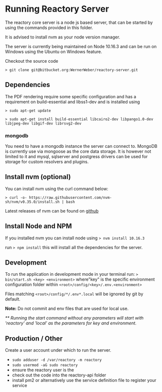 # Running Reactory Server
The reactory core server is a node js based server, that can be started by using the commands provided in this folder.

It is advised to install nvm as your node version manager.

The server is currently being maintained on Node 10.16.3 and can be run on Windows using the Ubuntu on Windows feature.

Checkout the source code

`> git clone git@bitbucket.org:WernerWeber/reactory-server.git`

## Dependencies
The PDF rendering require some specific configuration and has a requirement on build-essential and libss1-dev and is installed using 


`> sudo apt-get update`

`> sudo apt-get install build-essential libcairo2-dev libpango1.0-dev libjpeg-dev libgif-dev librsvg2-dev`

### mongodb
You need to have a mongodb instance the server can connect to.  MongoDB is currently use via mongoose as the core data storage.  It is however not limited to it and mysql, sqlserver and postgress drivers can be used for storage for custom resolvers and plugins.

## Install nvm (optional)
You can install nvm using the curl command below:

`> curl -o- https://raw.githubusercontent.com/nvm-sh/nvm/v0.35.0/install.sh | bash`

Latest releases of nvm can be found on [github](
https://github.com/nvm-sh/nvm/releases)

## Install Node and NPM
If you installed nvm you can install node using 
`> nvm install 10.16.3`

run `> npm install` this will install all the dependencies for the server.

## Development
To run the application in development mode in your terminal run:
`> bin/start.sh <key> <environment>` where"key" is the specific environment configuration folder within `<root>/config/<key>/.env.<environment>`

Files matching `<root>/config/*/.env*.local` will be ignored by git by default. 

<b>Note:</b> Do not commit and env files that are used for local use.

_** Running the start command without any parameters will start with 'reactory' and 'local' as the parameters for key and environment._

## Production / Other

Create a user account under which to run the server. 

* `sudo adduser -d /var/reactory -m reactory`
* `sudo usermod -aG sudo reactory`
* ensure the reactory user is the 
* check out the code into the reactory-api folder
* install pm2 or alternatively use the service definition file to register your service